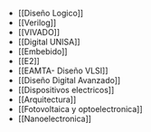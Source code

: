 
 - [[Diseño Logico]]
 - [[Verilog]]
 - [[VIVADO]]
 - [[Digital UNISA]]
 - [[Embebido]]
 - [[E2]]
 - [[EAMTA- Diseño VLSI]]
 - [[Diseño Digital Avanzado]]
 - [[Dispositivos electricos]]
 - [[Arquitectura]]
- [[Fotovoltaica y optoelectronica]]
- [[Nanoelectronica]]
